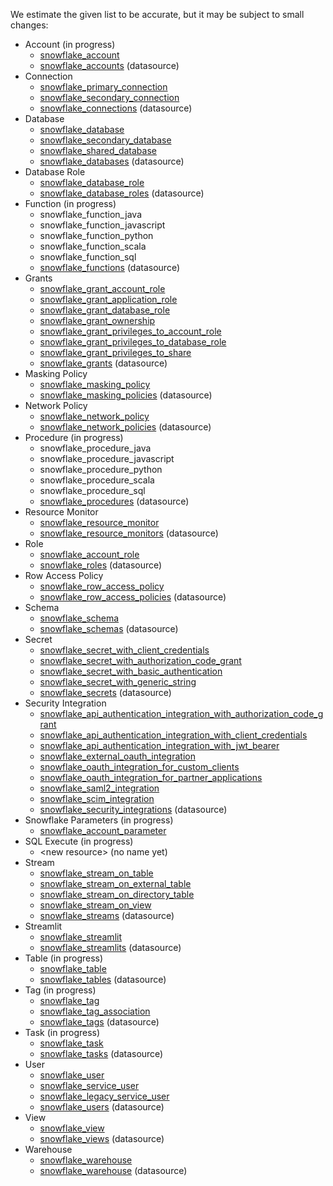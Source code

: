 We estimate the given list to be accurate, but it may be subject to small changes:

* Account (in progress)
    * [snowflake_account](https://registry.terraform.io/providers/Snowflake-Labs/snowflake/0.97.0/docs/resources/account)
    * [snowflake_accounts](https://registry.terraform.io/providers/Snowflake-Labs/snowflake/0.97.0/docs/data-sources/accounts) (datasource)
* Connection
    * [snowflake_primary_connection](https://registry.terraform.io/providers/Snowflake-Labs/snowflake/0.98.0/docs/resources/primary_connection)
    * [snowflake_secondary_connection](https://registry.terraform.io/providers/Snowflake-Labs/snowflake/0.98.0/docs/resources/secondary_connection)
    * [snowflake_connections](https://registry.terraform.io/providers/Snowflake-Labs/snowflake/0.98.0/docs/data-sources/connections) (datasource)
* Database
    * [snowflake_database](https://registry.terraform.io/providers/Snowflake-Labs/snowflake/0.97.0/docs/resources/database)
    * [snowflake_secondary_database](https://registry.terraform.io/providers/Snowflake-Labs/snowflake/0.97.0/docs/resources/secondary_database)
    * [snowflake_shared_database](https://registry.terraform.io/providers/Snowflake-Labs/snowflake/0.97.0/docs/resources/shared_database)
    * [snowflake_databases](https://registry.terraform.io/providers/Snowflake-Labs/snowflake/0.97.0/docs/data-sources/databases) (datasource)
* Database Role
    * [snowflake_database_role](https://registry.terraform.io/providers/Snowflake-Labs/snowflake/0.97.0/docs/resources/database_role)
    * [snowflake_database_roles](https://registry.terraform.io/providers/Snowflake-Labs/snowflake/0.97.0/docs/data-sources/database_roles) (datasource)
* Function (in progress)
    * snowflake_function_java
    * snowflake_function_javascript
    * snowflake_function_python
    * snowflake_function_scala
    * snowflake_function_sql
    * [snowflake_functions](https://registry.terraform.io/providers/Snowflake-Labs/snowflake/0.97.0/docs/data-sources/functions) (datasource)
* Grants
    * [snowflake_grant_account_role](https://registry.terraform.io/providers/Snowflake-Labs/snowflake/0.97.0/docs/resources/grant_account_role)
    * [snowflake_grant_application_role](https://registry.terraform.io/providers/Snowflake-Labs/snowflake/0.97.0/docs/resources/grant_application_role)
    * [snowflake_grant_database_role](https://registry.terraform.io/providers/Snowflake-Labs/snowflake/0.97.0/docs/resources/grant_database_role)
    * [snowflake_grant_ownership](https://registry.terraform.io/providers/Snowflake-Labs/snowflake/0.97.0/docs/resources/grant_ownership)
    * [snowflake_grant_privileges_to_account_role](https://registry.terraform.io/providers/Snowflake-Labs/snowflake/0.97.0/docs/resources/grant_privileges_to_account_role)
    * [snowflake_grant_privileges_to_database_role](https://registry.terraform.io/providers/Snowflake-Labs/snowflake/0.97.0/docs/resources/grant_privileges_to_database_role)
    * [snowflake_grant_privileges_to_share](https://registry.terraform.io/providers/Snowflake-Labs/snowflake/0.97.0/docs/resources/grant_privileges_to_share)
    * [snowflake_grants](https://registry.terraform.io/providers/Snowflake-Labs/snowflake/0.97.0/docs/data-sources/grants) (datasource)
* Masking Policy
    * [snowflake_masking_policy](https://registry.terraform.io/providers/Snowflake-Labs/snowflake/0.97.0/docs/resources/masking_policy)
    * [snowflake_masking_policies](https://registry.terraform.io/providers/Snowflake-Labs/snowflake/0.97.0/docs/data-sources/masking_policies) (datasource)
* Network Policy
    * [snowflake_network_policy](https://registry.terraform.io/providers/Snowflake-Labs/snowflake/0.97.0/docs/resources/network_policy)
    * [snowflake_network_policies](https://registry.terraform.io/providers/Snowflake-Labs/snowflake/0.97.0/docs/data-sources/network_policies) (datasource)
* Procedure  (in progress)
    * snowflake_procedure_java
    * snowflake_procedure_javascript
    * snowflake_procedure_python
    * snowflake_procedure_scala
    * snowflake_procedure_sql
    * [snowflake_procedures](https://registry.terraform.io/providers/Snowflake-Labs/snowflake/0.97.0/docs/data-sources/procedures) (datasource)
* Resource Monitor
    * [snowflake_resource_monitor](https://registry.terraform.io/providers/Snowflake-Labs/snowflake/0.97.0/docs/resources/resource_monitor)
    * [snowflake_resource_monitors](https://registry.terraform.io/providers/Snowflake-Labs/snowflake/0.97.0/docs/data-sources/resource_monitors) (datasource)
* Role
    * [snowflake_account_role](https://registry.terraform.io/providers/Snowflake-Labs/snowflake/0.97.0/docs/resources/account_role)
    * [snowflake_roles](https://registry.terraform.io/providers/Snowflake-Labs/snowflake/0.97.0/docs/data-sources/roles) (datasource)
* Row Access Policy
    * [snowflake_row_access_policy](https://registry.terraform.io/providers/Snowflake-Labs/snowflake/0.97.0/docs/resources/row_access_policy)
    * [snowflake_row_access_policies](https://registry.terraform.io/providers/Snowflake-Labs/snowflake/0.97.0/docs/data-sources/row_access_policies) (datasource)
* Schema
    * [snowflake_schema](https://registry.terraform.io/providers/Snowflake-Labs/snowflake/0.97.0/docs/resources/schema)
    * [snowflake_schemas](https://registry.terraform.io/providers/Snowflake-Labs/snowflake/0.97.0/docs/data-sources/schemas) (datasource)
* Secret
    * [snowflake_secret_with_client_credentials](https://registry.terraform.io/providers/Snowflake-Labs/snowflake/0.98.0/docs/resources/secret_with_client_credentials)
    * [snowflake_secret_with_authorization_code_grant](https://registry.terraform.io/providers/Snowflake-Labs/snowflake/0.98.0/docs/resources/secret_with_authorization_code_grant)
    * [snowflake_secret_with_basic_authentication](https://registry.terraform.io/providers/Snowflake-Labs/snowflake/0.98.0/docs/resources/secret_with_basic_authentication)
    * [snowflake_secret_with_generic_string](https://registry.terraform.io/providers/Snowflake-Labs/snowflake/0.98.0/docs/resources/secret_with_generic_string)
    * [snowflake_secrets](https://registry.terraform.io/providers/Snowflake-Labs/snowflake/0.98.0/docs/data-sources/secrets) (datasource)
* Security Integration
    * [snowflake_api_authentication_integration_with_authorization_code_grant](https://registry.terraform.io/providers/Snowflake-Labs/snowflake/0.97.0/docs/resources/api_authentication_integration_with_authorization_code_grant)
    * [snowflake_api_authentication_integration_with_client_credentials](https://registry.terraform.io/providers/Snowflake-Labs/snowflake/0.97.0/docs/resources/api_authentication_integration_with_client_credentials)
    * [snowflake_api_authentication_integration_with_jwt_bearer](https://registry.terraform.io/providers/Snowflake-Labs/snowflake/0.97.0/docs/resources/api_authentication_integration_with_jwt_bearer)
    * [snowflake_external_oauth_integration](https://registry.terraform.io/providers/Snowflake-Labs/snowflake/0.97.0/docs/resources/external_oauth_integration)
    * [snowflake_oauth_integration_for_custom_clients](https://registry.terraform.io/providers/Snowflake-Labs/snowflake/0.97.0/docs/resources/oauth_integration_for_custom_clients)
    * [snowflake_oauth_integration_for_partner_applications](https://registry.terraform.io/providers/Snowflake-Labs/snowflake/0.97.0/docs/resources/oauth_integration_for_partner_applications)
    * [snowflake_saml2_integration](https://registry.terraform.io/providers/Snowflake-Labs/snowflake/0.97.0/docs/resources/saml2_integration)
    * [snowflake_scim_integration](https://registry.terraform.io/providers/Snowflake-Labs/snowflake/0.97.0/docs/resources/scim_integration)
    * [snowflake_security_integrations](https://registry.terraform.io/providers/Snowflake-Labs/snowflake/0.97.0/docs/data-sources/security_integrations) (datasource)
* Snowflake Parameters (in progress)
    * [snowflake_account_parameter](https://registry.terraform.io/providers/Snowflake-Labs/snowflake/0.97.0/docs/resources/account_parameter)
* SQL Execute (in progress)
    * \<new resource\> (no name yet)
* Stream
    * [snowflake_stream_on_table](https://registry.terraform.io/providers/Snowflake-Labs/snowflake/0.97.0/docs/resources/stream_on_table)
    * [snowflake_stream_on_external_table](https://registry.terraform.io/providers/Snowflake-Labs/snowflake/0.97.0/docs/resources/stream_on_external_table)
    * [snowflake_stream_on_directory_table](https://registry.terraform.io/providers/Snowflake-Labs/snowflake/0.98.0/docs/resources/stream_on_directory_table)
    * [snowflake_stream_on_view](https://registry.terraform.io/providers/Snowflake-Labs/snowflake/0.98.0/docs/resources/stream_on_view)
    * [snowflake_streams](https://registry.terraform.io/providers/Snowflake-Labs/snowflake/0.97.0/docs/data-sources/streams) (datasource)
* Streamlit
    * [snowflake_streamlit](https://registry.terraform.io/providers/Snowflake-Labs/snowflake/0.97.0/docs/resources/streamlit)
    * [snowflake_streamlits](https://registry.terraform.io/providers/Snowflake-Labs/snowflake/0.97.0/docs/data-sources/streamlits) (datasource)
* Table (in progress)
    * [snowflake_table](https://registry.terraform.io/providers/Snowflake-Labs/snowflake/0.97.0/docs/resources/table)
    * [snowflake_tables](https://registry.terraform.io/providers/Snowflake-Labs/snowflake/0.97.0/docs/data-sources/tables) (datasource)
* Tag (in progress)
    * [snowflake_tag](https://registry.terraform.io/providers/Snowflake-Labs/snowflake/0.97.0/docs/resources/tag)
    * [snowflake_tag_association](https://registry.terraform.io/providers/Snowflake-Labs/snowflake/0.97.0/docs/resources/tag_association)
    * [snowflake_tags](https://registry.terraform.io/providers/Snowflake-Labs/snowflake/0.97.0/docs/data-sources/tags) (datasource)
* Task (in progress)
    * [snowflake_task](https://registry.terraform.io/providers/Snowflake-Labs/snowflake/0.97.0/docs/resources/task)
    * [snowflake_tasks](https://registry.terraform.io/providers/Snowflake-Labs/snowflake/0.97.0/docs/data-sources/tasks) (datasource)
* User
    * [snowflake_user](https://registry.terraform.io/providers/Snowflake-Labs/snowflake/0.97.0/docs/resources/user)
    * [snowflake_service_user](https://registry.terraform.io/providers/Snowflake-Labs/snowflake/0.97.0/docs/resources/service_user)
    * [snowflake_legacy_service_user](https://registry.terraform.io/providers/Snowflake-Labs/snowflake/0.97.0/docs/resources/legacy_service_user)
    * [snowflake_users](https://registry.terraform.io/providers/Snowflake-Labs/snowflake/0.97.0/docs/data-sources/users) (datasource)
* View
    * [snowflake_view](https://registry.terraform.io/providers/Snowflake-Labs/snowflake/0.97.0/docs/resources/view)
    * [snowflake_views](https://registry.terraform.io/providers/Snowflake-Labs/snowflake/0.97.0/docs/data-sources/views) (datasource)
* Warehouse
    * [snowflake_warehouse](https://registry.terraform.io/providers/Snowflake-Labs/snowflake/0.97.0/docs/resources/warehouse)
    * [snowflake_warehouse](https://registry.terraform.io/providers/Snowflake-Labs/snowflake/0.97.0/docs/data-sources/warehouse) (datasource)
